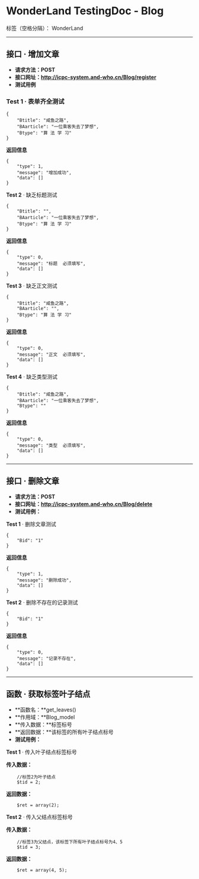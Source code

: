﻿# WonderLand TestingDoc - Blog

标签（空格分隔）： WonderLand

---

## **接口 · 增加文章**
- **请求方法：POST**
- **接口网址：http://icpc-system.and-who.cn/Blog/register**
- **测试用例**

### **Test 1** · 表单齐全测试
```
{
 	"Btitle": "咸鱼之路",
 	"BAarticle": "一位乘客失去了梦想",
 	"Btype": "算 法 学 习"
}
```
**返回信息**
```
{
    "type": 1,
    "message": "增加成功",
    "data": []
}
```

**Test 2** · 缺乏标题测试
```
{
	"Btitle": "",
 	"BAarticle": "一位乘客失去了梦想",
 	"Btype": "算 法 学 习"
}
```

**返回信息**
```
{
	"type": 0,
	"message": "标题  必须填写",
	"data": []
}
```


**Test 3** · 缺乏正文测试
```
{
	"Btitle": "咸鱼之路",
 	"BAarticle": "",
 	"Btype": "算 法 学 习"
}
```

**返回信息**
```
{
	"type": 0,
	"message": "正文  必须填写",
	"data": []
}
```

**Test 4** · 缺乏类型测试
```
{
	"Btitle": "咸鱼之路",
 	"BAarticle": "一位乘客失去了梦想",
 	"Btype": ""
}
```

**返回信息**
```
{
	"type": 0,
	"message": "类型  必须填写",
	"data": []
}
```

---

## **接口 · 删除文章**
- **请求方法：POST**
- **接口网址：http://icpc-system.and-who.cn/Blog/delete**
- **测试用例：**

**Test 1** · 删除文章测试
```
{
	"Bid": "1"
}
```

**返回信息**
```
{
	"type": 1,
	"message": "删除成功",
	"data": []
}
```

**Test 2** · 删除不存在的记录测试
```
{
	"Bid": "1"
}
```

**返回信息**
```
{
	"type": 0,
	"message": "记录不存在",
	"data": []
}
```

---

## **函数 · 获取标签叶子结点**
- **函数名：**get_leaves()
- **作用域：**Blog_model
- **传入数据：**标签标号
- **返回数据：**该标签的所有叶子结点标号
- **测试用例：**

**Test 1** · 传入叶子结点标签标号

**传入数据：**
```
	//标签2为叶子结点
	$tid = 2;
```

**返回数据：**
```
	$ret = array(2);
```


**Test 2** · 传入父结点标签标号

**传入数据：**
```
	//标签3为父结点，该标签下所有叶子结点标号为4、5
	$tid = 3;
```

**返回数据：**
```
	$ret = array(4, 5);
```


